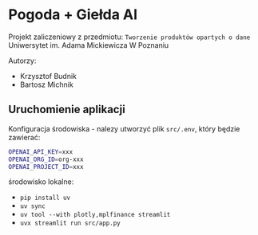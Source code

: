 # Pogoda + Giełda AI

Projekt zaliczeniowy z przedmiotu: `Tworzenie produktów opartych o dane` <br>
Uniwersytet im. Adama Mickiewicza W Poznaniu

Autorzy:
- Krzysztof Budnik
- Bartosz Michnik


## Uruchomienie aplikacji

Konfiguracja środowiska - nalezy utworzyć plik `src/.env`, który będzie zawierać:

```bash
OPENAI_API_KEY=xxx
OPENAI_ORG_ID=org-xxx
OPENAI_PROJECT_ID=xxx
```

środowisko lokalne:

- `pip install uv`
- `uv sync`
- `uv tool --with plotly,mplfinance streamlit`
- `uvx streamlit run src/app.py`

